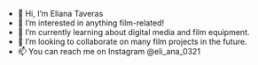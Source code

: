 - 👋 Hi, I’m Eliana Taveras
- 👀 I’m interested in anything film-related!
- 🌱 I’m currently learning about digital media and film equipment.
- 💞️ I’m looking to collaborate on many film projects in the future.
- 📫 You can reach me on Instagram @eli_ana_0321

<!---
elitav03/elitav03 is a ✨ special ✨ repository because its `README.md` (this file) appears on your GitHub profile.
You can click the Preview link to take a look at your changes.
--->
